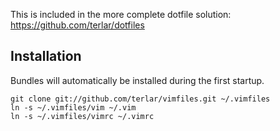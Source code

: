 This is included in the more complete dotfile solution:
https://github.com/terlar/dotfiles

## Installation
Bundles will automatically be installed during the first startup.

```
git clone git://github.com/terlar/vimfiles.git ~/.vimfiles
ln -s ~/.vimfiles/vim ~/.vim
ln -s ~/.vimfiles/vimrc ~/.vimrc
```
